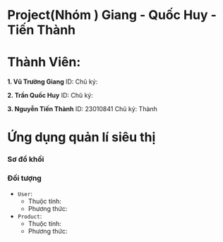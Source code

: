 # Project(Nhóm ) Giang - Quốc Huy - Tiến Thành


# Thành Viên: 

**1. Vũ Trường Giang**
ID: 
Chũ ký: 


**2. Trần Quốc Huy**
ID: 
Chũ ký: 


**3. Nguyễn Tiến Thành**
ID: 23010841
Chũ ký: Thành

# Ứng dụng quản lí siêu thị

### Sơ đồ khối

### Đối tượng
- `User`:
  - Thuộc tính:
  - Phương thức:
- `Product`:
  - Thuộc tính:
  - Phương thức: